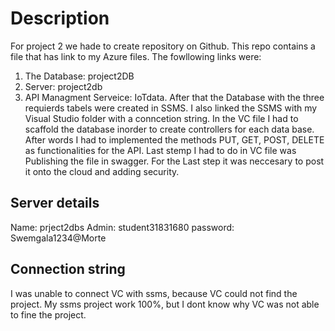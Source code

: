 # Description
For project 2 we hade to create repository on Github. This repo contains a file that has link to my Azure files.
 The fowllowing links were:
 1. The Database: project2DB
 2. Server: project2db
 3. API Managment Serveice: IoTdata.
 After that the Database with the three requierds tabels were created in SSMS. I also linked the SSMS with my Visual Studio folder with a conncetion string. In the VC file I had to scaffold the database inorder to create controllers for each data base. After words I had to implemented the methods PUT, GET, POST, DELETE  as functionalities for the API. Last stemp I had to do in VC file was Publishing the file in swagger.
 For the Last step it was neccesary to post it onto the cloud and adding security.

## Server details
Name: prject2dbs
Admin: student31831680
password: Swemgala1234@Morte

## Connection string
I was unable to connect VC with ssms, because VC could not find the project. My ssms project work 100%, but I dont know why VC was not able to fine the project.

